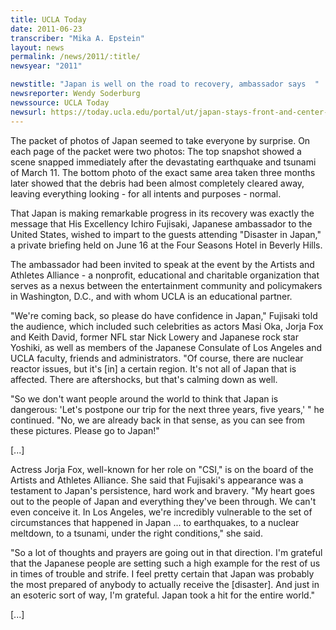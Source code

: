 ```yaml
---
title: UCLA Today
date: 2011-06-23
transcriber: "Mika A. Epstein"
layout: news
permalink: /news/2011/:title/
newsyear: "2011"

newstitle: "Japan is well on the road to recovery, ambassador says  "
newsreporter: Wendy Soderburg
newssource: UCLA Today
newsurl: https://today.ucla.edu/portal/ut/japan-stays-front-and-center-at-208557.aspx
---
```


The packet of photos of Japan seemed to take everyone by surprise. On each page of the packet were two photos: The top snapshot showed a scene snapped immediately after the devastating earthquake and tsunami of March 11. The bottom photo of the exact same area taken three months later showed that the debris had been almost completely cleared away, leaving everything looking - for all intents and purposes - normal.

That Japan is making remarkable progress in its recovery was exactly the message that His Excellency Ichiro Fujisaki, Japanese ambassador to the United States, wished to impart to the guests attending "Disaster in Japan," a private briefing held on June 16 at the Four Seasons Hotel in Beverly Hills.

The ambassador had been invited to speak at the event by the Artists and Athletes Alliance - a nonprofit, educational and charitable organization that serves as a nexus between the entertainment community and policymakers in Washington, D.C., and with whom UCLA is an educational partner.

"We're coming back, so please do have confidence in Japan," Fujisaki told the audience, which included such celebrities as actors Masi Oka, Jorja Fox and Keith David, former NFL star Nick Lowery and Japanese rock star Yoshiki, as well as members of the Japanese Consulate of Los Angeles and UCLA faculty, friends and administrators. "Of course, there are nuclear reactor issues, but it's [in] a certain region. It's not all of Japan that is affected. There are aftershocks, but that's calming down as well.

"So we don't want people around the world to think that Japan is dangerous: 'Let's postpone our trip for the next three years, five years,' " he continued. "No, we are already back in that sense, as you can see from these pictures. Please go to Japan!"

[...]

Actress Jorja Fox, well-known for her role on "CSI," is on the board of the Artists and Athletes Alliance. She said that Fujisaki's appearance was a testament to Japan's persistence, hard work and bravery. "My heart goes out to the people of Japan and everything they've been through. We can't even conceive it. In Los Angeles, we're incredibly vulnerable to the set of circumstances that happened in Japan ... to earthquakes, to a nuclear meltdown, to a tsunami, under the right conditions," she said.

"So a lot of thoughts and prayers are going out in that direction. I'm grateful that the Japanese people are setting such a high example for the rest of us in times of trouble and strife. I feel pretty certain that Japan was probably the most prepared of anybody to actually receive the [disaster]. And just in an esoteric sort of way, I'm grateful. Japan took a hit for the entire world."

[...]
